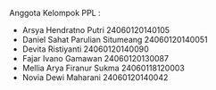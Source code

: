 Anggota Kelompok PPL :
- Arsya Hendratno Putri 24060120140105 
- Daniel Sahat Parulian Situmeang 24060120140051 
- Devita Ristiyanti 24060120140090 
- Fajar Ivano Gamawan 24060120130087 
- Mellia Arya Firanur Sukma 24060118120003 
- Novia Dewi Maharani 24060120140042 
